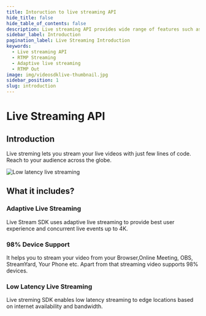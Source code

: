 ```yaml
---
title: Intoruction to live streaming API
hide_title: false
hide_table_of_contents: false
description: Live streaming API provides wide range of features such as unlimited channels, adaptive streaming, playback support, social media sharing etc.
sidebar_label: Introduction
pagination_label: Live Streaming Introduction
keywords:
  - Live streaming API
  - RTMP Streaming
  - Adaptive live streaming
  - RTMP Out
image: img/videosdklive-thumbnail.jpg
sidebar_position: 1
slug: introduction
---
```


# Live Streaming API

## Introduction

Live streming lets you stream your live videos with just few lines of code. Reach to your audience across the globe.

![Low latency live streaming](/img/live-streaming.jpg)

## What it includes?

### Adaptive Live Streaming

Live Stream SDK uses adaptive live streaming to provide best user experience and concurrent live events up to 4K.

### 98% Device Support

It helps you to stream your video from your Browser,Online Meeting, OBS, StreamYard, Your Phone etc. Apart from that streaming video supports 98% devices.

### Low Latency Live Streaming

Live streming SDK enables low latency streaming to edge locations based on internet availability and bandwidth.
